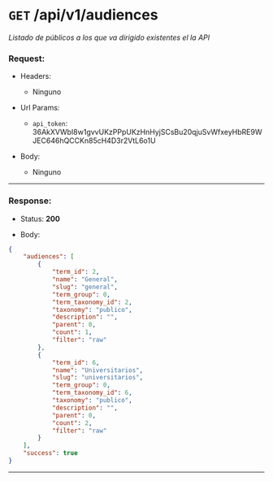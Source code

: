 # `GET` /api/v1/audiences

*Listado de públicos a los que va dirigido existentes el la API*

### Request:

+ Headers:
  + Ninguno


+ Url Params:
  + `api_token`: 36AkXVWbI8w1gvvUKzPPpUKzHnHyjSCsBu20qjuSvWfxeyHbRE9WJEC646hQCCKn85cH4D3r2VtL6o1U


+ Body:
  + Ninguno

***

### Response:

+ Status: **200**

+ Body:
```json
{
    "audiences": [
        {
            "term_id": 2,
            "name": "General",
            "slug": "general",
            "term_group": 0,
            "term_taxonomy_id": 2,
            "taxonomy": "publico",
            "description": "",
            "parent": 0,
            "count": 1,
            "filter": "raw"
        },
        {
            "term_id": 6,
            "name": "Universitarios",
            "slug": "universitarios",
            "term_group": 0,
            "term_taxonomy_id": 6,
            "taxonomy": "publico",
            "description": "",
            "parent": 0,
            "count": 2,
            "filter": "raw"
        }
    ],
    "success": true
}
```
***